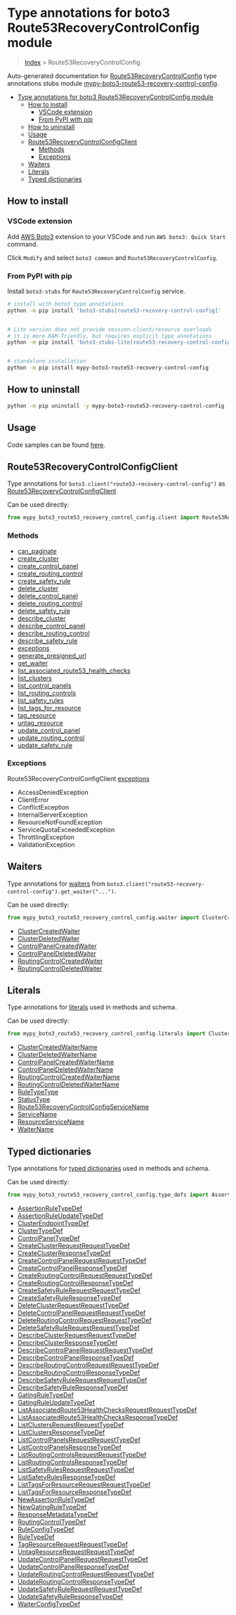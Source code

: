 <a id="type-annotations-for-boto3-route53recoverycontrolconfig-module"></a>

# Type annotations for boto3 Route53RecoveryControlConfig module

> [Index](../README.md) > Route53RecoveryControlConfig

Auto-generated documentation for
[Route53RecoveryControlConfig](https://boto3.amazonaws.com/v1/documentation/api/latest/reference/services/route53-recovery-control-config.html#Route53RecoveryControlConfig)
type annotations stubs module
[mypy-boto3-route53-recovery-control-config](https://pypi.org/project/mypy-boto3-route53-recovery-control-config/).

- [Type annotations for boto3 Route53RecoveryControlConfig module](#type-annotations-for-boto3-route53recoverycontrolconfig-module)
  - [How to install](#how-to-install)
    - [VSCode extension](#vscode-extension)
    - [From PyPI with pip](#from-pypi-with-pip)
  - [How to uninstall](#how-to-uninstall)
  - [Usage](#usage)
  - [Route53RecoveryControlConfigClient](#route53recoverycontrolconfigclient)
    - [Methods](#methods)
    - [Exceptions](#exceptions)
  - [Waiters](#waiters)
  - [Literals](#literals)
  - [Typed dictionaries](#typed-dictionaries)

<a id="how-to-install"></a>

## How to install

<a id="vscode-extension"></a>

### VSCode extension

Add
[AWS Boto3](https://marketplace.visualstudio.com/items?itemName=Boto3typed.boto3-ide)
extension to your VSCode and run `AWS boto3: Quick Start` command.

Click `Modify` and select `boto3 common` and `Route53RecoveryControlConfig`.

<a id="from-pypi-with-pip"></a>

### From PyPI with pip

Install `boto3-stubs` for `Route53RecoveryControlConfig` service.

```bash
# install with boto3 type annotations
python -m pip install 'boto3-stubs[route53-recovery-control-config]'


# Lite version does not provide session.client/resource overloads
# it is more RAM-friendly, but requires explicit type annotations
python -m pip install 'boto3-stubs-lite[route53-recovery-control-config]'


# standalone installation
python -m pip install mypy-boto3-route53-recovery-control-config
```

<a id="how-to-uninstall"></a>

## How to uninstall

```bash
python -m pip uninstall -y mypy-boto3-route53-recovery-control-config
```

<a id="usage"></a>

## Usage

Code samples can be found [here](./usage.md).

<a id="route53recoverycontrolconfigclient"></a>

## Route53RecoveryControlConfigClient

Type annotations for `boto3.client("route53-recovery-control-config")` as
[Route53RecoveryControlConfigClient](./client.md)

Can be used directly:

```python
from mypy_boto3_route53_recovery_control_config.client import Route53RecoveryControlConfigClient
```

<a id="methods"></a>

### Methods

- [can_paginate](./client.md#can_paginate)
- [create_cluster](./client.md#create_cluster)
- [create_control_panel](./client.md#create_control_panel)
- [create_routing_control](./client.md#create_routing_control)
- [create_safety_rule](./client.md#create_safety_rule)
- [delete_cluster](./client.md#delete_cluster)
- [delete_control_panel](./client.md#delete_control_panel)
- [delete_routing_control](./client.md#delete_routing_control)
- [delete_safety_rule](./client.md#delete_safety_rule)
- [describe_cluster](./client.md#describe_cluster)
- [describe_control_panel](./client.md#describe_control_panel)
- [describe_routing_control](./client.md#describe_routing_control)
- [describe_safety_rule](./client.md#describe_safety_rule)
- [exceptions](./client.md#exceptions)
- [generate_presigned_url](./client.md#generate_presigned_url)
- [get_waiter](./client.md#get_waiter)
- [list_associated_route53_health_checks](./client.md#list_associated_route53_health_checks)
- [list_clusters](./client.md#list_clusters)
- [list_control_panels](./client.md#list_control_panels)
- [list_routing_controls](./client.md#list_routing_controls)
- [list_safety_rules](./client.md#list_safety_rules)
- [list_tags_for_resource](./client.md#list_tags_for_resource)
- [tag_resource](./client.md#tag_resource)
- [untag_resource](./client.md#untag_resource)
- [update_control_panel](./client.md#update_control_panel)
- [update_routing_control](./client.md#update_routing_control)
- [update_safety_rule](./client.md#update_safety_rule)

<a id="exceptions"></a>

### Exceptions

Route53RecoveryControlConfigClient [exceptions](./client.md#exceptions)

- AccessDeniedException
- ClientError
- ConflictException
- InternalServerException
- ResourceNotFoundException
- ServiceQuotaExceededException
- ThrottlingException
- ValidationException

<a id="waiters"></a>

## Waiters

Type annotations for [waiters](./waiters.md) from
`boto3.client("route53-recovery-control-config").get_waiter("...")`.

Can be used directly:

```python
from mypy_boto3_route53_recovery_control_config.waiter import ClusterCreatedWaiter, ...
```

- [ClusterCreatedWaiter](./waiters.md#clustercreatedwaiter)
- [ClusterDeletedWaiter](./waiters.md#clusterdeletedwaiter)
- [ControlPanelCreatedWaiter](./waiters.md#controlpanelcreatedwaiter)
- [ControlPanelDeletedWaiter](./waiters.md#controlpaneldeletedwaiter)
- [RoutingControlCreatedWaiter](./waiters.md#routingcontrolcreatedwaiter)
- [RoutingControlDeletedWaiter](./waiters.md#routingcontroldeletedwaiter)

<a id="literals"></a>

## Literals

Type annotations for [literals](./literals.md) used in methods and schema.

Can be used directly:

```python
from mypy_boto3_route53_recovery_control_config.literals import ClusterCreatedWaiterName, ...
```

- [ClusterCreatedWaiterName](./literals.md#clustercreatedwaitername)
- [ClusterDeletedWaiterName](./literals.md#clusterdeletedwaitername)
- [ControlPanelCreatedWaiterName](./literals.md#controlpanelcreatedwaitername)
- [ControlPanelDeletedWaiterName](./literals.md#controlpaneldeletedwaitername)
- [RoutingControlCreatedWaiterName](./literals.md#routingcontrolcreatedwaitername)
- [RoutingControlDeletedWaiterName](./literals.md#routingcontroldeletedwaitername)
- [RuleTypeType](./literals.md#ruletypetype)
- [StatusType](./literals.md#statustype)
- [Route53RecoveryControlConfigServiceName](./literals.md#route53recoverycontrolconfigservicename)
- [ServiceName](./literals.md#servicename)
- [ResourceServiceName](./literals.md#resourceservicename)
- [WaiterName](./literals.md#waitername)

<a id="typed-dictionaries"></a>

## Typed dictionaries

Type annotations for [typed dictionaries](./type_defs.md) used in methods and
schema.

Can be used directly:

```python
from mypy_boto3_route53_recovery_control_config.type_defs import AssertionRuleTypeDef, ...
```

- [AssertionRuleTypeDef](./type_defs.md#assertionruletypedef)
- [AssertionRuleUpdateTypeDef](./type_defs.md#assertionruleupdatetypedef)
- [ClusterEndpointTypeDef](./type_defs.md#clusterendpointtypedef)
- [ClusterTypeDef](./type_defs.md#clustertypedef)
- [ControlPanelTypeDef](./type_defs.md#controlpaneltypedef)
- [CreateClusterRequestRequestTypeDef](./type_defs.md#createclusterrequestrequesttypedef)
- [CreateClusterResponseTypeDef](./type_defs.md#createclusterresponsetypedef)
- [CreateControlPanelRequestRequestTypeDef](./type_defs.md#createcontrolpanelrequestrequesttypedef)
- [CreateControlPanelResponseTypeDef](./type_defs.md#createcontrolpanelresponsetypedef)
- [CreateRoutingControlRequestRequestTypeDef](./type_defs.md#createroutingcontrolrequestrequesttypedef)
- [CreateRoutingControlResponseTypeDef](./type_defs.md#createroutingcontrolresponsetypedef)
- [CreateSafetyRuleRequestRequestTypeDef](./type_defs.md#createsafetyrulerequestrequesttypedef)
- [CreateSafetyRuleResponseTypeDef](./type_defs.md#createsafetyruleresponsetypedef)
- [DeleteClusterRequestRequestTypeDef](./type_defs.md#deleteclusterrequestrequesttypedef)
- [DeleteControlPanelRequestRequestTypeDef](./type_defs.md#deletecontrolpanelrequestrequesttypedef)
- [DeleteRoutingControlRequestRequestTypeDef](./type_defs.md#deleteroutingcontrolrequestrequesttypedef)
- [DeleteSafetyRuleRequestRequestTypeDef](./type_defs.md#deletesafetyrulerequestrequesttypedef)
- [DescribeClusterRequestRequestTypeDef](./type_defs.md#describeclusterrequestrequesttypedef)
- [DescribeClusterResponseTypeDef](./type_defs.md#describeclusterresponsetypedef)
- [DescribeControlPanelRequestRequestTypeDef](./type_defs.md#describecontrolpanelrequestrequesttypedef)
- [DescribeControlPanelResponseTypeDef](./type_defs.md#describecontrolpanelresponsetypedef)
- [DescribeRoutingControlRequestRequestTypeDef](./type_defs.md#describeroutingcontrolrequestrequesttypedef)
- [DescribeRoutingControlResponseTypeDef](./type_defs.md#describeroutingcontrolresponsetypedef)
- [DescribeSafetyRuleRequestRequestTypeDef](./type_defs.md#describesafetyrulerequestrequesttypedef)
- [DescribeSafetyRuleResponseTypeDef](./type_defs.md#describesafetyruleresponsetypedef)
- [GatingRuleTypeDef](./type_defs.md#gatingruletypedef)
- [GatingRuleUpdateTypeDef](./type_defs.md#gatingruleupdatetypedef)
- [ListAssociatedRoute53HealthChecksRequestRequestTypeDef](./type_defs.md#listassociatedroute53healthchecksrequestrequesttypedef)
- [ListAssociatedRoute53HealthChecksResponseTypeDef](./type_defs.md#listassociatedroute53healthchecksresponsetypedef)
- [ListClustersRequestRequestTypeDef](./type_defs.md#listclustersrequestrequesttypedef)
- [ListClustersResponseTypeDef](./type_defs.md#listclustersresponsetypedef)
- [ListControlPanelsRequestRequestTypeDef](./type_defs.md#listcontrolpanelsrequestrequesttypedef)
- [ListControlPanelsResponseTypeDef](./type_defs.md#listcontrolpanelsresponsetypedef)
- [ListRoutingControlsRequestRequestTypeDef](./type_defs.md#listroutingcontrolsrequestrequesttypedef)
- [ListRoutingControlsResponseTypeDef](./type_defs.md#listroutingcontrolsresponsetypedef)
- [ListSafetyRulesRequestRequestTypeDef](./type_defs.md#listsafetyrulesrequestrequesttypedef)
- [ListSafetyRulesResponseTypeDef](./type_defs.md#listsafetyrulesresponsetypedef)
- [ListTagsForResourceRequestRequestTypeDef](./type_defs.md#listtagsforresourcerequestrequesttypedef)
- [ListTagsForResourceResponseTypeDef](./type_defs.md#listtagsforresourceresponsetypedef)
- [NewAssertionRuleTypeDef](./type_defs.md#newassertionruletypedef)
- [NewGatingRuleTypeDef](./type_defs.md#newgatingruletypedef)
- [ResponseMetadataTypeDef](./type_defs.md#responsemetadatatypedef)
- [RoutingControlTypeDef](./type_defs.md#routingcontroltypedef)
- [RuleConfigTypeDef](./type_defs.md#ruleconfigtypedef)
- [RuleTypeDef](./type_defs.md#ruletypedef)
- [TagResourceRequestRequestTypeDef](./type_defs.md#tagresourcerequestrequesttypedef)
- [UntagResourceRequestRequestTypeDef](./type_defs.md#untagresourcerequestrequesttypedef)
- [UpdateControlPanelRequestRequestTypeDef](./type_defs.md#updatecontrolpanelrequestrequesttypedef)
- [UpdateControlPanelResponseTypeDef](./type_defs.md#updatecontrolpanelresponsetypedef)
- [UpdateRoutingControlRequestRequestTypeDef](./type_defs.md#updateroutingcontrolrequestrequesttypedef)
- [UpdateRoutingControlResponseTypeDef](./type_defs.md#updateroutingcontrolresponsetypedef)
- [UpdateSafetyRuleRequestRequestTypeDef](./type_defs.md#updatesafetyrulerequestrequesttypedef)
- [UpdateSafetyRuleResponseTypeDef](./type_defs.md#updatesafetyruleresponsetypedef)
- [WaiterConfigTypeDef](./type_defs.md#waiterconfigtypedef)
